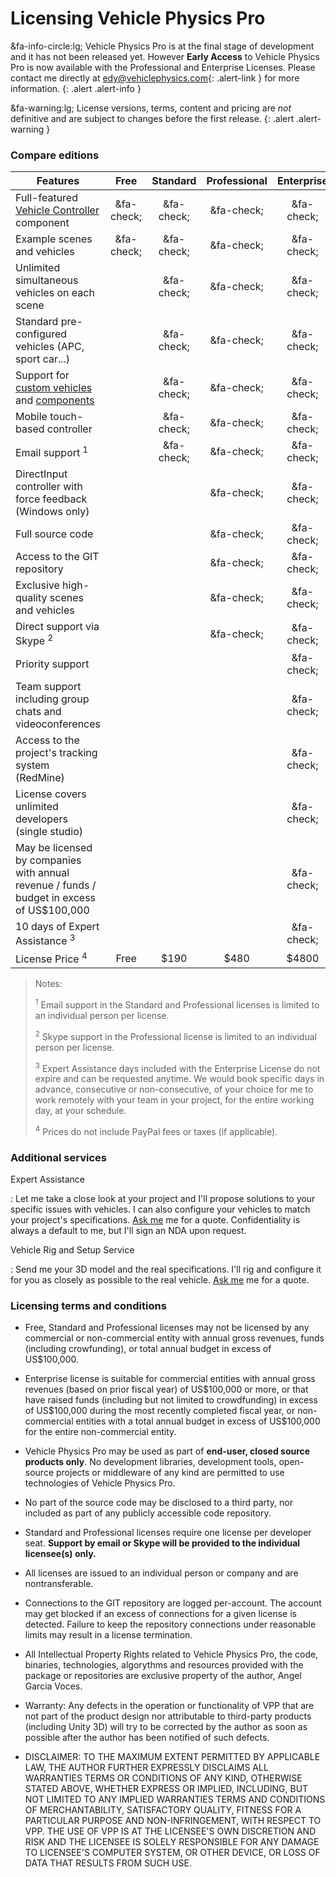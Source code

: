 # Licensing Vehicle Physics Pro

&fa-info-circle:lg; Vehicle Physics Pro is at the final stage of development and it has not been released yet.
However **Early Access** to Vehicle Physics Pro is now available with the Professional
and Enterprise Licenses. Please contact me directly at [edy@vehiclephysics.com](mailto:edy@vehiclephysics.com){: .alert-link }
for more information.
{: .alert .alert-info }

&fa-warning:lg; License versions, terms, content and pricing are _not_ definitive and are subject
to changes before the first release.
{: .alert .alert-warning }

### Compare editions

| Features | <center>Free</center> | <center>Standard</center> | <center>Professional</center> | <center>Enterprise</center> |
|----------|:----:|:--------:|:------------:|:----:|
Full-featured [Vehicle Controller](/components/vehicle-controller) component	| &fa-check;	| &fa-check;	| &fa-check; | &fa-check;	|
Example scenes and vehicles		 						| &fa-check; | &fa-check; | &fa-check; | &fa-check; |
Unlimited simultaneous vehicles on each scene			|	| &fa-check; | &fa-check; | &fa-check;	|
Standard pre-configured vehicles (APC, sport car...)	|	| &fa-check; | &fa-check; | &fa-check;	|
Support for [custom vehicles](/advanced/custom-vehicles/) and [components](/advanced/custom-blocks/) 				|	| &fa-check; | &fa-check; | &fa-check;	|
Mobile touch-based controller							|	| &fa-check; | &fa-check; | &fa-check;	|
Email support <sup>1</sup>								|	| &fa-check;	| &fa-check;	| &fa-check;	|
DirectInput controller with force feedback (Windows only)|	|	| &fa-check; | &fa-check;	|
Full source code										|	|	| &fa-check; | &fa-check;	|
Access to the GIT repository							|	|	| &fa-check;	| &fa-check;	|
Exclusive high-quality scenes and vehicles				|	|	| &fa-check; | &fa-check;	|
Direct support via Skype <sup>2<sup>					|	| 	| &fa-check;	| &fa-check;	|
Priority support										|	| 	| 	| &fa-check;	|
Team support including group chats and videoconferences	|	| 	| 	| &fa-check;	|
Access to the project's tracking system (RedMine)		|	| 	| 	| &fa-check;	|
License covers unlimited developers (single studio)		|	| 	|	| &fa-check;	|
May be licensed by companies with annual revenue / funds / budget in excess of US\$100,000	|	| 	|	| &fa-check;	|
10 days of Expert Assistance <sup>3</sup>				|	|	|	| &fa-check;	|
License Price <sup>4</sup>								| Free | $190 | $480 | $4800 |

> Notes:
>
> <sup>1</sup> Email support in the Standard and Professional licenses is limited to an individual
>	person per license.
>
> <sup>2</sup> Skype support in the Professional license is limited to an individual person per
>	license.
>
> <sup>3</sup> Expert Assistance days included with the Enterprise License do not expire and can be
>	requested anytime. We would book specific days in advance, consecutive or non-consecutive, of
>	your choice for me to work remotely with your team in your project, for the entire working day,
>	at your schedule.
>
> <sup>4</sup> Prices do not include PayPal fees or taxes (if applicable).

### Additional services

Expert Assistance

:	Let me take a close look at your project and I'll propose solutions to your specific issues
	with vehicles. I can also configure your vehicles to match your project's specifications.
	[Ask me](mailto:edy@vehiclephysics.com) me for a quote. Confidentiality is always a default
	to me, but I'll sign an NDA upon request.

Vehicle Rig and Setup Service

:	Send me your 3D model and the real specifications. I'll rig and configure it for you as closely
	as possible to the real vehicle. [Ask me](mailto:edy@vehiclephysics.com) me for a quote.

### Licensing terms and conditions

- Free, Standard and Professional licenses may not be licensed by any commercial or non-commercial
	entity with annual gross revenues, funds (including crowfunding), or total annual budget in
	excess of US\$100,000.

- Enterprise license is suitable for commercial entities with annual gross revenues (based on prior
	fiscal year) of US\$100,000 or more, or that have raised funds (including but not limited to
	crowdfunding) in excess of US\$100,000 during the most recently completed fiscal year, or
	non-commercial entities with a total annual budget in excess of US\$100,000 for the entire
	non-commercial entity.

- Vehicle Physics Pro may be used as part of **end-user, closed source products only**. No
	development libraries, development tools, open-source projects or middleware of any kind are
	permitted to use technologies of Vehicle Physics Pro.

- No part of the source code may be disclosed to a third party, nor included as part of any
	publicly accessible code repository.

- Standard and Professional licenses require one license per developer seat. **Support by email or
	Skype will be provided to the individual licensee(s) only.**

- All licenses are issued to an individual person or company and are nontransferable.

- Connections to the GIT repository are logged per-account. The account may get blocked if an
	excess of connections for a given license is detected. Failure to keep the repository
	connections under reasonable limits may result in a license termination.

- All Intellectual Property Rights related to Vehicle Physics Pro, the code, binaries, technologies,
	algorythms and resources provided with the package or repositories are exclusive property of the
	author, Angel Garcia Voces.

- Warranty: Any defects in the operation or functionality of VPP that are not part of the product
	design nor attributable to third-party products (including Unity 3D) will try to be corrected by
	the author as soon as possible after the author has been notified of such defects.

- DISCLAIMER: TO THE MAXIMUM EXTENT PERMITTED BY APPLICABLE LAW, THE AUTHOR FURTHER EXPRESSLY
	DISCLAIMS ALL WARRANTIES TERMS OR CONDITIONS OF ANY KIND, OTHERWISE STATED ABOVE, WHETHER
	EXPRESS OR IMPLIED, INCLUDING, BUT NOT LIMITED TO ANY IMPLIED WARRANTIES TERMS AND CONDITIONS
	OF MERCHANTABILITY, SATISFACTORY QUALITY, FITNESS FOR A PARTICULAR PURPOSE AND NON-INFRINGEMENT,
	WITH RESPECT TO VPP. THE USE OF VPP IS AT THE LICENSEE'S OWN DISCRETION AND RISK AND THE
	LICENSEE IS SOLELY RESPONSIBLE FOR ANY DAMAGE TO LICENSEE'S COMPUTER SYSTEM, OR OTHER DEVICE,
	OR LOSS OF DATA THAT RESULTS FROM SUCH USE.